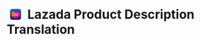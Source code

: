# <img src="lazada-removebg-preview.png" width="40" style="position: relative; top: 10px;" /> Lazada Product Description Translation

